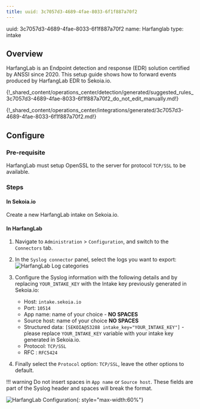 ```yaml
---
title: uuid: 3c7057d3-4689-4fae-8033-6f1f887a70f2
---
```


uuid: 3c7057d3-4689-4fae-8033-6f1f887a70f2
name: Harfanglab
type: intake

## Overview

HarfangLab is an Endpoint detection and response (EDR) solution certified by ANSSI since 2020.
This setup guide shows how to forward events produced by HarfangLab EDR to Sekoia.io.

{!_shared_content/operations_center/detection/generated/suggested_rules_3c7057d3-4689-4fae-8033-6f1f887a70f2_do_not_edit_manually.md!}

{!_shared_content/operations_center/integrations/generated/3c7057d3-4689-4fae-8033-6f1f887a70f2.md!}

## Configure

### Pre-requisite

HarfangLab must setup OpenSSL to the server for protocol `TCP/SSL` to be available.

### Steps

#### In Sekoia.io

Create a new HarfangLab intake on Sekoia.io.

#### In HarfangLab

1. Navigate to `Administration` > `Configuration`, and switch to the `Connectors` tab.

2. In the `Syslog connector` panel, select the logs you want to export:
![HarfangLab Log categories](/assets/operation_center/integration_catalog/endpoint/harfanglab/harfanglab-log-categories.png)

3. Configure the Syslog information with the following details and by replacing `YOUR_INTAKE_KEY` with the Intake key previously generated in Sekoia.io:
    - Host: `intake.sekoia.io`
    - Port: `10514`
    - App name: name of your choice - **NO SPACES**
    - Source host: name of your choice **NO SPACES**
    - Structured data: `[SEKOIA@53288 intake_key="YOUR_INTAKE_KEY"]` - please replace `YOUR_INTAKE_KEY` variable with your intake key generated in Sekoia.io.
    - Protocol: `TCP/SSL`
    - RFC : `RFC5424`

4. Finally select the `Protocol` option: `TCP/SSL`, leave the other options to default.

!!! warning
    Do not insert spaces in `App name` or `Source host`. These fields are part of the Syslog header and spaces will break the format.

![HarfangLab Configuration](/assets/operation_center/integration_catalog/endpoint/harfanglab/harfanglab_edr.png){: style="max-width:60%"}
